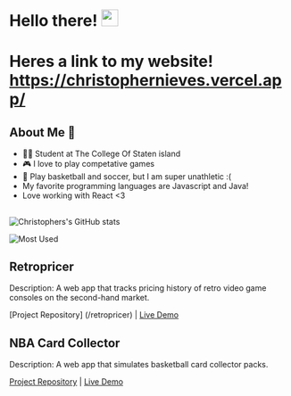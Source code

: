# Hello there! <img src="https://raw.githubusercontent.com/MartinHeinz/MartinHeinz/master/wave.gif" width="30px">
# Heres a link to my website! https://christophernieves.vercel.app/
## About Me 🥸
- 👨‍🎓 Student at The College Of Staten island
- 🎮 I love to play competative games
- 🏀 Play basketball and soccer, but I am super unathletic :(
- My favorite programming languages are Javascript and Java!
- Love working with React <3

##
![Christophers's GitHub stats](https://github-readme-stats.vercel.app/api?username=chrisnieves60&theme=dark&show_icons=true)

![Most Used](https://github-readme-stats.vercel.app/api/top-langs/?username=chrisnieves60&theme=dark&layout=compact&card_width=445&langs_count=10)

## Retropricer

Description: A web app that tracks pricing history of retro video game consoles on the second-hand market.

[Project Repository] (/retropricer) | [Live Demo](retropricer.vercel.app)

## NBA Card Collector

Description: A web app that simulates basketball card collector packs. 

[Project Repository](https://github.com/chrisnieves60/TTP-Capstone-Project-Frontend) | [Live Demo](https://ggc-numahn.vercel.app/)

